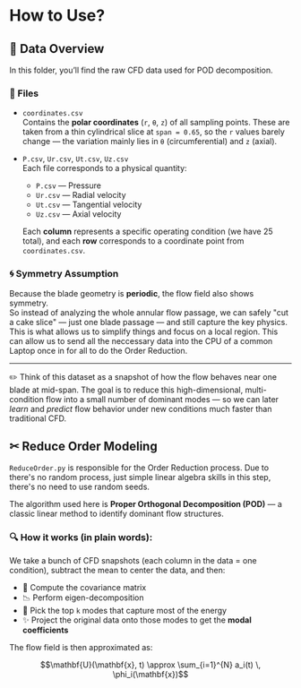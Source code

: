# How to Use?

## 📁 Data Overview

In this folder, you’ll find the raw CFD data used for POD decomposition.

### 🧾 Files

- `coordinates.csv`  
  Contains the **polar coordinates** (`r`, `θ`, `z`) of all sampling points. These are taken from a thin cylindrical slice at `span = 0.65`, so the `r` values barely change — the variation mainly lies in `θ` (circumferential) and `z` (axial).

- `P.csv`, `Ur.csv`, `Ut.csv`, `Uz.csv`  
  Each file corresponds to a physical quantity:
  - `P.csv` — Pressure  
  - `Ur.csv` — Radial velocity  
  - `Ut.csv` — Tangential velocity  
  - `Uz.csv` — Axial velocity  

  Each **column** represents a specific operating condition (we have 25 total), and each **row** corresponds to a coordinate point from `coordinates.csv`.

### 🌀 Symmetry Assumption

Because the blade geometry is **periodic**, the flow field also shows symmetry.  
So instead of analyzing the whole annular flow passage, we can safely "cut a cake slice" — just one blade passage — and still capture the key physics. This is what allows us to simplify things and focus on a local region. This can allow us to send all the neccessary data into the CPU of a common Laptop once in for all to do the Order Reduction.

---

✏️ Think of this dataset as a snapshot of how the flow behaves near one blade at mid-span. The goal is to reduce this high-dimensional, multi-condition flow into a small number of dominant modes — so we can later *learn* and *predict* flow behavior under new conditions much faster than traditional CFD.

## ✂ Reduce Order Modeling

`ReduceOrder.py` is responsible for the Order Reduction process. Due to there's no random process, just simple linear algebra skills in this step, there's no need to use random seeds.

The algorithm used here is **Proper Orthogonal Decomposition (POD)** — a classic linear method to identify dominant flow structures.

### 🔍 How it works (in plain words):

We take a bunch of CFD snapshots (each column in the data = one condition), subtract the mean to center the data, and then:
- 🧮 Compute the covariance matrix
- 📉 Perform eigen-decomposition
- 🧲 Pick the top `k` modes that capture most of the energy
- ✨ Project the original data onto those modes to get the **modal coefficients**

The flow field is then approximated as:

```math
\mathbf{U}(\mathbf{x}, t) \approx \sum_{i=1}^{N} a_i(t) \, \phi_i(\mathbf{x})
```
